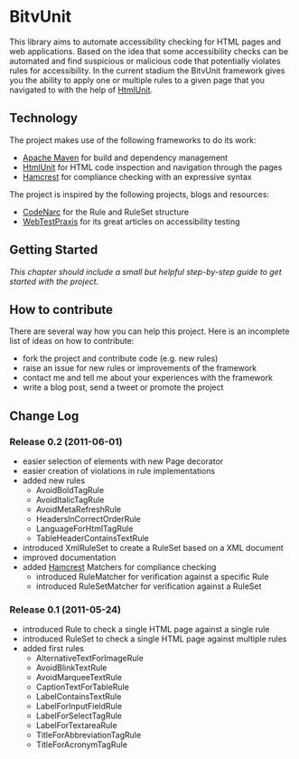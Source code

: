 BitvUnit
=============

This library aims to automate accessibility checking for HTML pages and web applications. Based on the idea that some accessibility checks can be automated and find suspicious or malicious code that potentially violates rules for accessibility.
In the current stadium the BitvUnit framework gives you the ability to apply one or multiple rules to a given page that you navigated to with the help of [HtmlUnit].

Technology
----------

The project makes use of the following frameworks to do its work:

* [Apache Maven] for build and dependency management
* [HtmlUnit] for HTML code inspection and navigation through the pages
* [Hamcrest] for compliance checking with an expressive syntax

The project is inspired by the following projects, blogs and resources:

* [CodeNarc](http://codenarc.sourceforge.net) for the Rule and RuleSet structure
* [WebTestPraxis](http://webtestpraxis.de/blog/?tag=barrierefreiheit) for its great articles on accessibility testing

Getting Started
---------------

_This chapter should include a small but helpful step-by-step guide to get started with the project._

How to contribute
-----------------

There are several way how you can help this project. Here is an incomplete list of ideas on how to contribute:

* fork the project and contribute code (e.g. new rules)
* raise an issue for new rules or improvements of the framework
* contact me and tell me about your experiences with the framework
* write a blog post, send a tweet or promote the project

Change Log
----------

### Release 0.2 (2011-06-01)

* easier selection of elements with new Page decorator
* easier creation of violations in rule implementations
* added new rules
    * AvoidBoldTagRule
    * AvoidItalicTagRule
    * AvoidMetaRefreshRule
    * HeadersInCorrectOrderRule
    * LanguageForHtmlTagRule
    * TableHeaderContainsTextRule
* introduced XmlRuleSet to create a RuleSet based on a XML document
* improved documentation
* added [Hamcrest] Matchers for compliance checking
    * introduced RuleMatcher for verification against a specific Rule
    * introduced RuleSetMatcher for verification against a RuleSet

### Release 0.1 (2011-05-24)

* introduced Rule to check a single HTML page against a single rule
* introduced RuleSet to check a single HTML page against multiple rules
* added first rules
    * AlternativeTextForImageRule
    * AvoidBlinkTextRule
    * AvoidMarqueeTextRule
    * CaptionTextForTableRule
    * LabelContainsTextRule
    * LabelForInputFieldRule
    * LabelForSelectTagRule
    * LabelForTextareaRule
    * TitleForAbbreviationTagRule
    * TitleForAcronymTagRule

[Apache Maven]: http://maven.apache.org
[Hamcrest]: http://code.google.com/p/hamcrest/
[HtmlUnit]: http://htmlunit.sourceforge.net